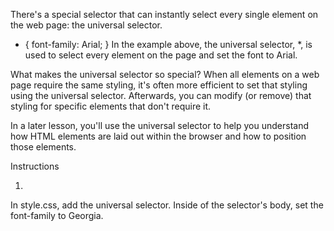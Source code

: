 There's a special selector that can instantly select every single element on the web page: the universal selector.

* {
  font-family: Arial;
}
In the example above, the universal selector, *, is used to select every element on the page and set the font to Arial.

What makes the universal selector so special? When all elements on a web page require the same styling,
it's often more efficient to set that styling using the universal selector. 
Afterwards, you can modify (or remove) that styling for specific elements that don't require it.

In a later lesson, you'll use the universal selector to help you understand how HTML elements are laid out within the
browser and how to position those elements.

Instructions

1.
In style.css, add the universal selector. Inside of the selector's body, set the font-family to Georgia.
